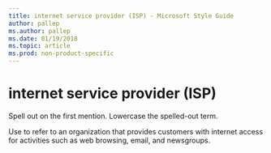 ```yaml
---
title: internet service provider (ISP) - Microsoft Style Guide
author: pallep
ms.author: pallep
ms.date: 01/19/2018
ms.topic: article
ms.prod: non-product-specific
---
```


# internet service provider (ISP)

Spell out on the first mention. Lowercase the spelled-out term.

Use
to refer to an organization that provides customers with internet
access for activities such as web browsing, email, and newsgroups.
